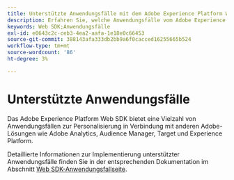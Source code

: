 ```yaml
---
title: Unterstützte Anwendungsfälle mit dem Adobe Experience Platform Web SDK
description: Erfahren Sie, welche Anwendungsfälle vom Adobe Experience Platform Web SDK unterstützt werden.
keywords: Web SDK;Anwendungsfälle
exl-id: e0643c2c-ceb3-4ea2-aafa-1e18e0c66453
source-git-commit: 388143afa333db2bb9a6f0cacced16255665b524
workflow-type: tm+mt
source-wordcount: '86'
ht-degree: 3%

---
```


# Unterstützte Anwendungsfälle

Das Adobe Experience Platform Web SDK bietet eine Vielzahl von Anwendungsfällen zur Personalisierung in Verbindung mit anderen Adobe-Lösungen wie Adobe Analytics, Audience Manager, Target und Experience Platform.

Detaillierte Informationen zur Implementierung unterstützter Anwendungsfälle finden Sie in der entsprechenden Dokumentation im Abschnitt [Web SDK-Anwendungsfallseite](https://github.com/orgs/adobe/projects/18/views/1).
